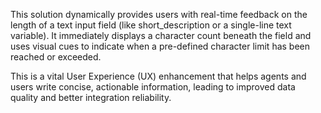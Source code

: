 This solution dynamically provides users with real-time feedback on the length of a text input field (like short_description or a single-line text variable).
It immediately displays a character count beneath the field and uses visual cues to indicate when a pre-defined character limit has been reached or exceeded.

This is a vital User Experience (UX) enhancement that helps agents and users write concise, actionable information, leading to improved data quality and better integration reliability.
